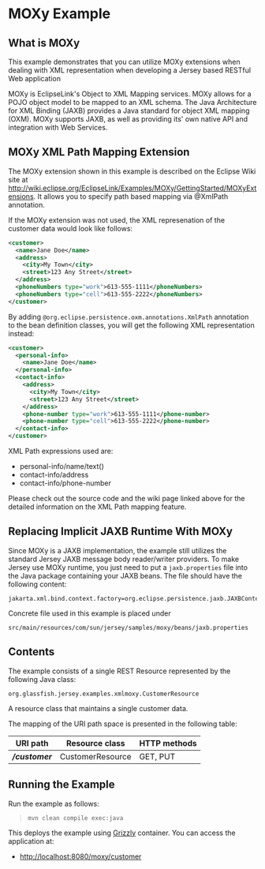[//]: # " Copyright (c) 2015, 2020 Oracle and/or its affiliates. All rights reserved. "
[//]: # " "
[//]: # " This program and the accompanying materials are made available under the "
[//]: # " terms of the Eclipse Distribution License v. 1.0, which is available at "
[//]: # " http://www.eclipse.org/org/documents/edl-v10.php. "
[//]: # " "
[//]: # " SPDX-License-Identifier: BSD-3-Clause "

MOXy Example
============

What is MOXy
------------

This example demonstrates that you can utilize MOXy extensions when
dealing with XML representation when developing a Jersey based RESTful
Web application

MOXy is EclipseLink's Object to XML Mapping services. MOXy allows for a
POJO object model to be mapped to an XML schema. The Java Architecture
for XML Binding (JAXB) provides a Java standard for object XML mapping
(OXM). MOXy supports JAXB, as well as providing its' own native API and
integration with Web Services.

MOXy XML Path Mapping Extension
-------------------------------

The MOXy extension shown in this example is described on the Eclipse
Wiki site at
<http://wiki.eclipse.org/EclipseLink/Examples/MOXy/GettingStarted/MOXyExtensions>.
It allows you to specify path based mapping via @XmlPath annotation.

If the MOXy extension was not used, the XML represenation of the
customer data would look like follows:

```xml
<customer>
  <name>Jane Doe</name>
  <address>
    <city>My Town</city>
    <street>123 Any Street</street>
  </address>
  <phoneNumbers type="work">613-555-1111</phoneNumbers>
  <phoneNumbers type="cell">613-555-2222</phoneNumbers>
</customer>
```

By adding `@org.eclipse.persistence.oxm.annotations.XmlPath` annotation
to the bean definition classes, you will get the following XML
representation instead:

```xml
<customer>
  <personal-info>
    <name>Jane Doe</name>
  </personal-info>
  <contact-info>
    <address>
      <city>My Town</city>
      <street>123 Any Street</street>
    </address>
    <phone-number type="work">613-555-1111</phone-number>
    <phone-number type="cell">613-555-2222</phone-number>
  </contact-info>
</customer>
```

XML Path expressions used are:

-   personal-info/name/text()
-   contact-info/address
-   contact-info/phone-number

Please check out the source code and the wiki page linked above for the
detailed information on the XML Path mapping feature.

Replacing Implicit JAXB Runtime With MOXy
-----------------------------------------

Since MOXy is a JAXB implementation, the example still utilizes the
standard Jersey JAXB message body reader/writer providers. To make
Jersey use MOXy runtime, you just need to put a `jaxb.properties` file
into the Java package containing your JAXB beans. The file should have
the following content:

    jakarta.xml.bind.context.factory=org.eclipse.persistence.jaxb.JAXBContextFactory

Concrete file used in this example is placed under

    src/main/resources/com/sun/jersey/samples/moxy/beans/jaxb.properties

Contents
--------

The example consists of a single REST Resource represented by the
following Java class:

    org.glassfish.jersey.examples.xmlmoxy.CustomerResource

A resource class that maintains a single customer data.

The mapping of the URI path space is presented in the following table:

URI path         | Resource class     | HTTP methods
---------------- | ------------------ | --------------
**_/customer_**  | CustomerResource   | GET, PUT

Running the Example
-------------------

Run the example as follows:

>     mvn clean compile exec:java

This deploys the example using [Grizzly](http://grizzly.java.net/) container. You can access the application at:

-   [http://localhost:8080/moxy/customer](http://localhost:8080/xml-moxy/customer)
